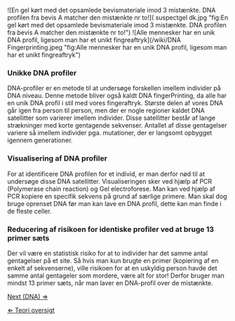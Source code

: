 ![En gel kørt med det opsamlede bevismateriale imod 3 mistænkte. DNA
profilen fra bevis A matcher den mistænkte nr
to!]( suspectgel dk.jpg "fig:En gel kørt med det opsamlede bevismateriale imod 3 mistænkte. DNA profilen fra bevis A matcher den mistænkte nr to!")
![Alle mennesker har en unik DNA profil, ligesom man har et unikt
fingreaftryk](/wiki/DNA Fingerprinting.jpeg "fig:Alle mennesker har en unik DNA profil, ligesom man har et unikt fingreaftryk")

### Unikke DNA profiler

DNA-profiler er en metode til at undersøge forskellen imellem individer
på DNA niveau. Denne metode bliver også kaldt DNA fingerPrinting, da
alle har en unik DNA profil i stil med vores fingeraftryk. Største delen
af vores DNA går igen fra person til person, men der er nogle regioner
kaldet DNA satellitter som varierer imellem individer. Disse satellitter
består af lange strækninger med korte gentagende sekvenser. Antallet af
disse gentagelser variere så imellem individer pga. mutationer, der er
langsomt opbygget igennem generationer.

### Visualisering af DNA profiler

For at identificere DNA profilen for et individ, er man derfor nød til
at undersøge disse DNA satellitter. Visualiseringen sker ved hjælp af
PCR (Polymerase chain reaction) og Gel electroforese. Man kan ved hjælp
af PCR kopiere en specifik sekvens på grund af særlige primere. Man skal
dog bruge oprenset DNA før man kan lave en DNA profil, dette kan man
finde i de fleste celler.

### Reducering af risikoen for identiske profiler ved at bruge 13 primer sæts

Der vil være en statistisk risiko for at to individer har det samme
antal gentagelser på et site. Så hvis man kun brugte en primer
(kopiering af en enkelt af sekvenserne), ville risikoen for at en
uskyldig person havde det samme antal gentageler som mordere, være alt
for stor! Derfor bruger man mindst 13 primer sæts, når man laver en
DNA-profil over de mistænkte.

[Next (DNA) ⇒](/wiki/DNA_DK "wikilink")

[⇐ Teori oversigt ](/wiki/CSI_Casen "wikilink")

